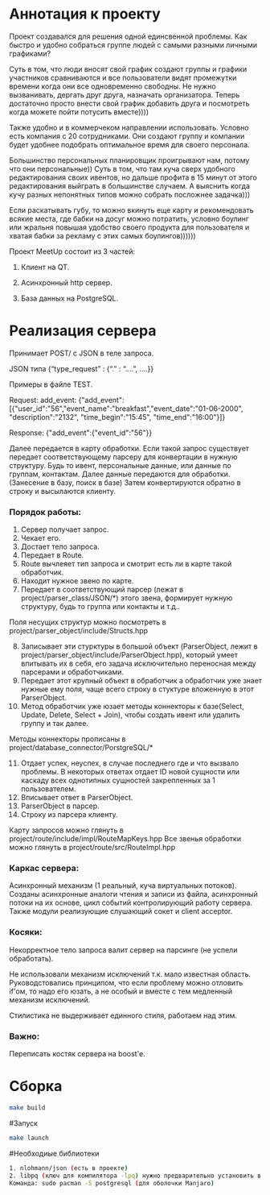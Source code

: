 # Аннотация к проекту

Проект создавался для решения одной единсвенной проблемы. Как быстро и удобно собраться группе
людей с самыми разными личными графиками?

Суть в том, что люди вносят свой график создают группы и графики участников сравниваются 
и все пользователи видят промежутки времени когда они все одновременно свободны. Не нужно вызванивать, дергать друг друга, назначать организатора.
Теперь достаточно просто внести свой график добавить друга и посмотреть когда можете пойти потусить вместе))))

Также удобно и в коммерчеком направлении использовать. Условно есть компания с 20 сотрудниками. 
Они создают группу и компании будет удобнее подобрать  оптимальное время для своего персонала.

Большинство персональных планировщик проигрывают нам, потому что они персональные)) Суть в том, что там
куча сверх удобного редактирования своих ивентов, но дальше профита в 15 минут от этого редактирования выйграть в большинстве случаем.
А выяснить когда кучу разных непонятных типов можно собрать посложнее задачка)))

Если раскатывать губу, то можно вкинуть еще карту и рекомендовать всякие места, где бабки на досуг можно потратить, условно боулинг или жральня
повышая удобство своего продукта для пользователя и хватая бабки за рекламу с этих самых боулингов))))))

Проект MeetUp состоит из 3 частей:

1. Клиент на QT.

2. Асинхронный http сервер.

3. База данных на PostgreSQL.

# Реализация сервера
Принимает POST/ с JSON в теле запроса.

JSON типа {“type_request” : {“.” : “....”, ....}}

Примеры в файле TEST.

Request: add_event: {"add_event":[{"user_id":"56","event_name":"breakfast","event_date":"01-06-2000", "description":"2132", "time_begin":"15:45", "time_end":"16:00"}]}

Response: {"add_event":{"event_id":"56"}}

Далее передается в карту обработки. Если такой запрос существует передает соответствующему парсеру
для конвертации в нужную структуру. Будь то ивент, персональные данные, или данные по группам, контактам.
Далее данные передаются для обработки. (Занесение в базу, поиск в базе)
Затем конвертируются обратно в строку и высылаются клиенту.


### Порядок работы:
1. Сервер получает запрос. 
2. Чекает его.
3. Достает тело запроса.
4. Передает в Route.
5. Route вычлеяет тип запроса и смотрит есть ли в карте такой обработчик.
6. Находит нужное звено по карте.
7. Передает в соответствующий парсер (лежат в project/parser_class/JSON/*) этого звена, формирует нужную структуру, будь то группа или контакты и т.д..

Поля несущих структур можно посмотреть в project/parser_object/include/Structs.hpp

8. Записывает эти стурктуры в большой объект (ParserObject, лежит в project/parser_object/include/ParserObject.hpp), который умеет впитывать их в себя, его задача исключительно переносная между парсерами и обработчиками.
9. Передает этот крупный объект в обработчик а обработчик уже знает нужные ему поля, чаще всего строку в стуктуре вложенную в этот ParserObject.
10. Метод обработчик уже юзает методы коннекторы к базе(Select, Update, Delete, Select + Join), чтобы создать ивент или удалить группу и так далее.
   
Методы коннекторы прописаны в project/database_connector/PorstgreSQL/*

11. Отдает успех, неуспех, в случае последнего где и что вызвало проблемы. В некоторых ответах отдает ID
новой сущности или каскаду всех однотипных сущностей закрепленных за 1 пользователем.
12. Вписывает ответ в ParserObject.
13. ParserObject в парсер.
14. Строку из парсера клиенту.

Карту запросов можно глянуть в project/route/include/impl/RouteMapKeys.hpp
Все звенья обработки можно глянуть в project/route/src/RouteImpl.hpp

### Каркас сервера:

Асинхронный механизм (1 реальный, куча виртуальных потоков). 
Созданы асинхронные аналоги чтения и записи из файла, асинхронный потоки на их основе,
цикл событий контролирующий работу сервера. Также модули реализующие слушающий сокет и client acceptor.

### Косяки:

Некорректное тело запроса валит сервер на парсинге (не успели обработать).

Не использовали механизм исключений т.к. мало известная область. Руководстовались принципом, 
что если проблему можно отловить if'ом, то надо его юзать, а не
особый и вместе с тем медленный механизм исключений.

Стилистика не выдерживает единного стиля, работаем над этим.

### Важно:

Переписать костяк сервера на boost'e. 

# Сборка
```bash
make build
```

#Запуск
```bash
make launch
```

#Необходиые библиотеки
```bash
1. nlohmann/json (есть в проекте)
2. libpq (ключ для компилятора -lpq) нужно предварительно установить в системе
Команда: sudo pacman -S postgresql (для оболочки Manjaro)
```

